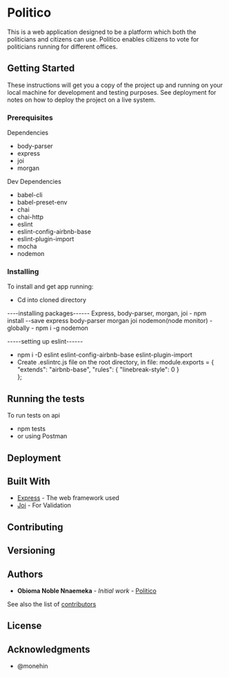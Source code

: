 # Politico

This is a web application designed to be a platform which both the politicians and citizens can use.
Politico enables citizens to vote for politicians running for different offices.

## Getting Started

These instructions will get you a copy of the project up and running on your local machine for development and testing purposes. See deployment for notes on how to deploy the project on a live system.

### Prerequisites
Dependencies
- body-parser
- express
- joi
- morgan

Dev Dependencies
- babel-cli
- babel-preset-env
- chai
- chai-http
- eslint
- eslint-config-airbnb-base
- eslint-plugin-import
- mocha
- nodemon

### Installing
To install and get app running:
- Cd into cloned directory

----installing packages------
Express, body-parser, morgan, joi - npm install --save express body-parser morgan joi 
nodemon(node monitor) - globally - npm i -g nodemon

-----setting up eslint------
- npm i -D eslint eslint-config-airbnb-base eslint-plugin-import
- Create .eslintrc.js file on the root directory, in file:
	module.exports = { 
		"extends": "airbnb-base",
		"rules": {
		"linebreak-style": 0
	    }  
	};

## Running the tests

To run tests on api
- npm tests
- or using Postman

## Deployment


## Built With

* [Express](https://expressjs.com/) - The web framework used
* [Joi](https://github.com/hapijs/joi) - For Validation 

## Contributing


## Versioning
 

## Authors

* **Obioma Noble Nnaemeka** - *Initial work* - [Politico](https://github.com/nobioma1/Politico)

See also the list of [contributors](https://github.com/nobioma1/Politico/contributors) 

## License

## Acknowledgments

* @monehin
